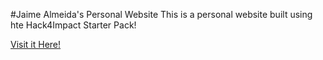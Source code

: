 #Jaime Almeida's Personal Website
This is a personal website built using hte Hack4Impact Starter Pack!

[Visit it Here!](https://Himeh12.github.io)